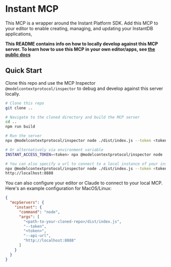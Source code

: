 # Instant MCP

This MCP is a wrapper around the Instant Platform SDK. Add this MCP to your
editor to enable creating, managing, and updating your InstantDB applications,

**This README contains info on how to locally develop against this MCP server. To
learn how to use this MCP in your own editor/apps, see [the public docs](https://www.instantdb.com/docs/using-llms)**

## Quick Start

Clone this repo and use the MCP Inspector `@modelcontextprotocol/inspector` to debug and
develop against this server locally.

```bash
# Clone this repo
git clone ..

# Navigate to the cloned directory and build the MCP server
cd ..
npm run build

# Run the server
npx @modelcontextprotocol/inspector node ./dist/index.js --token <token>

# Or alternatively via environment variable
INSTANT_ACCESS_TOKEN=<token> npx @modelcontextprotocol/inspector node ./build/index.js

# You can also specify a url to connect to a local instance of your instant server
npx @modelcontextprotocol/inspector node ./dist/index.js --token <token> --api-url
http://localhost:8888
```

You can also configure your editor or Claude to connect to your local MCP.
Here's an example configuration for MacOS/Linux:

```json
{
  "mcpServers": {
    "instant": {
      "command": "node",
      "args": [
        "<path-to-your-cloned-repo>/dist/index.js",
        "--token",
        "<token>",
        "--api-url",
        "http://localhost:8888"
      ]
    }
  }
}
```
